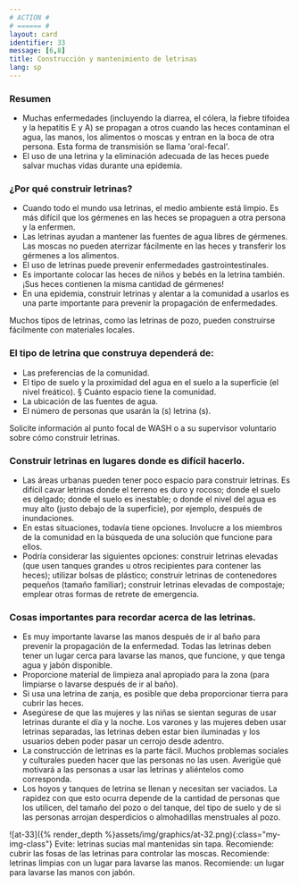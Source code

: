 ```yaml
---
# ACTION #
# ====== #
layout: card
identifier: 33
message: [6,8]
title: Construcción y mantenimiento de letrinas
lang: sp
---
```


### Resumen

- Muchas enfermedades (incluyendo la diarrea, el cólera, la fiebre tifoidea y la hepatitis E y A) se propagan a otros cuando las heces contaminan el agua, las manos, los alimentos o moscas y entran en la boca de otra persona. Esta forma de transmisión se llama 'oral-fecal'.
- El uso de una letrina y la eliminación adecuada de las heces puede salvar muchas vidas durante una epidemia.

### ¿Por qué construir letrinas?

- Cuando todo el mundo usa letrinas, el medio ambiente está limpio. Es más difícil que los gérmenes en las heces se propaguen a otra persona y la enfermen.
- Las letrinas ayudan a mantener las fuentes de agua libres de gérmenes. Las moscas no pueden aterrizar fácilmente en las heces y transferir los gérmenes a los alimentos.
- El uso de letrinas puede prevenir enfermedades gastrointestinales.
- Es importante colocar las heces de niños y bebés en la letrina también. ¡Sus heces contienen la misma cantidad de gérmenes!
- En una epidemia, construir letrinas y alentar a la comunidad a usarlos es una parte importante para prevenir la propagación de enfermedades.

Muchos tipos de letrinas, como las letrinas de pozo, pueden construirse fácilmente con materiales locales.

### El tipo de letrina que construya dependerá de:

- Las preferencias de la comunidad.
- El tipo de suelo y la proximidad del agua en el suelo a la superficie (el nivel freático). § Cuánto espacio tiene la comunidad.
- La ubicación de las fuentes de agua.
- El número de personas que usarán la (s) letrina (s).

Solicite información al punto focal de WASH o a su supervisor voluntario sobre cómo construir letrinas.

### Construir letrinas en lugares donde es difícil hacerlo.

- Las áreas urbanas pueden tener poco espacio para construir letrinas. Es difícil cavar letrinas donde el terreno es duro y rocoso; donde el suelo es delgado; donde el suelo es inestable; o donde el nivel del agua es muy alto (justo debajo de la superficie), por ejemplo, después de inundaciones.
- En estas situaciones, todavía tiene opciones. Involucre a los miembros de la comunidad en la búsqueda de una solución que funcione para ellos.
- Podría considerar las siguientes opciones: construir letrinas elevadas (que usen tanques grandes u otros recipientes para contener las heces); utilizar bolsas de plástico; construir letrinas de contenedores pequeños (tamaño familiar); construir letrinas elevadas de compostaje; emplear otras formas de retrete de emergencia.

### Cosas importantes para recordar acerca de las letrinas.

- Es muy importante lavarse las manos después de ir al baño para prevenir la propagación de la enfermedad. Todas las letrinas deben tener un lugar cerca para lavarse las manos, que funcione, y que tenga agua y jabón disponible.
- Proporcione material de limpieza anal apropiado para la zona (para limpiarse o lavarse después de ir al baño).
- Si usa una letrina de zanja, es posible que deba proporcionar tierra para cubrir las heces.
- Asegúrese de que las mujeres y las niñas se sientan seguras de usar letrinas durante el día y la noche. Los varones y las mujeres deben usar letrinas separadas, las letrinas deben estar bien iluminadas y los usuarios deben poder pasar un cerrojo desde adentro.
- La construcción de letrinas es la parte fácil. Muchos problemas sociales y culturales pueden hacer que las personas no las usen. Averigüe qué motivará a las personas a usar las letrinas y aliéntelos como corresponda.
- Los hoyos y tanques de letrina se llenan y necesitan ser vaciados. La rapidez con que esto ocurra depende de la cantidad de personas que los utilicen, del tamaño del pozo o del tanque, del tipo de suelo y de si las personas arrojan desperdicios o almohadillas menstruales al pozo.

![at-33]({% render_depth %}assets/img/graphics/at-32.png){:class="my-img-class"}
Evite: letrinas sucias mal mantenidas sin tapa. 
Recomiende: cubrir las fosas de las letrinas para controlar las moscas.
Recomiende: letrinas limpias con un lugar para lavarse las manos.
Recomiende: un lugar para lavarse las manos con jabón.

